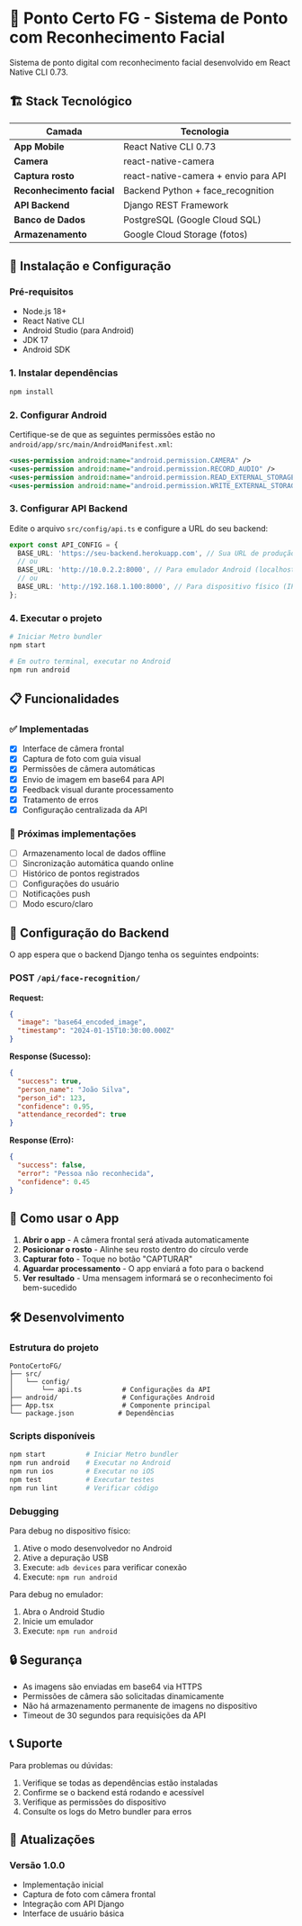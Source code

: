 # 📱 Ponto Certo FG - Sistema de Ponto com Reconhecimento Facial

Sistema de ponto digital com reconhecimento facial desenvolvido em React Native CLI 0.73.

## 🏗️ Stack Tecnológico

| Camada | Tecnologia |
|--------|------------|
| **App Mobile** | React Native CLI 0.73 |
| **Camera** | react-native-camera |
| **Captura rosto** | react-native-camera + envio para API |
| **Reconhecimento facial** | Backend Python + face_recognition |
| **API Backend** | Django REST Framework |
| **Banco de Dados** | PostgreSQL (Google Cloud SQL) |
| **Armazenamento** | Google Cloud Storage (fotos) |

## 🚀 Instalação e Configuração

### Pré-requisitos

- Node.js 18+
- React Native CLI
- Android Studio (para Android)
- JDK 17
- Android SDK

### 1. Instalar dependências

```bash
npm install
```

### 2. Configurar Android

Certifique-se de que as seguintes permissões estão no `android/app/src/main/AndroidManifest.xml`:

```xml
<uses-permission android:name="android.permission.CAMERA" />
<uses-permission android:name="android.permission.RECORD_AUDIO" />
<uses-permission android:name="android.permission.READ_EXTERNAL_STORAGE" />
<uses-permission android:name="android.permission.WRITE_EXTERNAL_STORAGE" />
```

### 3. Configurar API Backend

Edite o arquivo `src/config/api.ts` e configure a URL do seu backend:

```typescript
export const API_CONFIG = {
  BASE_URL: 'https://seu-backend.herokuapp.com', // Sua URL de produção
  // ou
  BASE_URL: 'http://10.0.2.2:8000', // Para emulador Android (localhost)
  // ou  
  BASE_URL: 'http://192.168.1.100:8000', // Para dispositivo físico (IP da máquina)
};
```

### 4. Executar o projeto

```bash
# Iniciar Metro bundler
npm start

# Em outro terminal, executar no Android
npm run android
```

## 📋 Funcionalidades

### ✅ Implementadas

- [x] Interface de câmera frontal
- [x] Captura de foto com guia visual
- [x] Permissões de câmera automáticas
- [x] Envio de imagem em base64 para API
- [x] Feedback visual durante processamento
- [x] Tratamento de erros
- [x] Configuração centralizada da API

### 🔄 Próximas implementações

- [ ] Armazenamento local de dados offline
- [ ] Sincronização automática quando online
- [ ] Histórico de pontos registrados
- [ ] Configurações do usuário
- [ ] Notificações push
- [ ] Modo escuro/claro

## 🔧 Configuração do Backend

O app espera que o backend Django tenha os seguintes endpoints:

### POST `/api/face-recognition/`

**Request:**
```json
{
  "image": "base64_encoded_image",
  "timestamp": "2024-01-15T10:30:00.000Z"
}
```

**Response (Sucesso):**
```json
{
  "success": true,
  "person_name": "João Silva",
  "person_id": 123,
  "confidence": 0.95,
  "attendance_recorded": true
}
```

**Response (Erro):**
```json
{
  "success": false,
  "error": "Pessoa não reconhecida",
  "confidence": 0.45
}
```

## 📱 Como usar o App

1. **Abrir o app** - A câmera frontal será ativada automaticamente
2. **Posicionar o rosto** - Alinhe seu rosto dentro do círculo verde
3. **Capturar foto** - Toque no botão "CAPTURAR"
4. **Aguardar processamento** - O app enviará a foto para o backend
5. **Ver resultado** - Uma mensagem informará se o reconhecimento foi bem-sucedido

## 🛠️ Desenvolvimento

### Estrutura do projeto

```
PontoCertoFG/
├── src/
│   └── config/
│       └── api.ts          # Configurações da API
├── android/                # Configurações Android
├── App.tsx                 # Componente principal
└── package.json           # Dependências
```

### Scripts disponíveis

```bash
npm start          # Iniciar Metro bundler
npm run android    # Executar no Android
npm run ios        # Executar no iOS
npm test           # Executar testes
npm run lint       # Verificar código
```

### Debugging

Para debug no dispositivo físico:

1. Ative o modo desenvolvedor no Android
2. Ative a depuração USB
3. Execute: `adb devices` para verificar conexão
4. Execute: `npm run android`

Para debug no emulador:

1. Abra o Android Studio
2. Inicie um emulador
3. Execute: `npm run android`

## 🔒 Segurança

- As imagens são enviadas em base64 via HTTPS
- Permissões de câmera são solicitadas dinamicamente
- Não há armazenamento permanente de imagens no dispositivo
- Timeout de 30 segundos para requisições da API

## 📞 Suporte

Para problemas ou dúvidas:

1. Verifique se todas as dependências estão instaladas
2. Confirme se o backend está rodando e acessível
3. Verifique as permissões do dispositivo
4. Consulte os logs do Metro bundler para erros

## 🔄 Atualizações

### Versão 1.0.0
- Implementação inicial
- Captura de foto com câmera frontal
- Integração com API Django
- Interface de usuário básica
